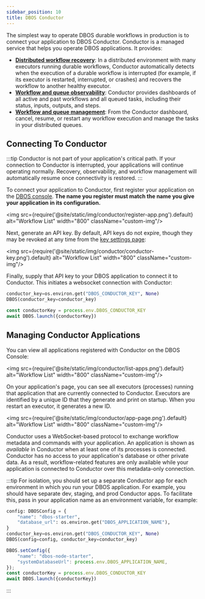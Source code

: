 ```yaml
---
sidebar_position: 10
title: DBOS Conductor
---
```


The simplest way to operate DBOS durable workflows in production is to connect your application to DBOS Conductor.
Conductor is a managed service that helps you operate DBOS applications.
It provides:

- [**Distributed workflow recovery**](./workflow-recovery.md): In a distributed environment with many executors running durable workflows, Conductor automatically detects when the execution of a durable workflow is interrupted (for example, if its executor is restarted, interrupted, or crashes) and recovers the workflow to another healthy executor.
- [**Workflow and queue observability**](./workflow-management.md): Conductor provides dashboards of all active and past workflows and all queued tasks, including their status, inputs, outputs, and steps.
- [**Workflow and queue management**](./workflow-management.md): From the Conductor dashboard, cancel, resume, or restart any workflow execution and manage the tasks in your distributed queues.


## Connecting To Conductor

:::tip
Conductor is not part of your application's critical path.
If your connection to Conductor is interrupted, your applications will continue operating normally.
Recovery, observability, and workflow management will automatically resume once connectivity is restored.
:::

To connect your application to Conductor, first register your application on the [DBOS console](https://console.dbos.dev).
**The name you register must match the name you give your application in its configuration.**

<img src={require('@site/static/img/conductor/register-app.png').default} alt="Workflow List" width="800" className="custom-img"/>

Next, generate an API key.
By default, API keys do not expire, though they may be revoked at any time from the [key settings page](https://staging.console.dbos.dev/settings/apikey):

<img src={require('@site/static/img/conductor/conductor-key.png').default} alt="Workflow List" width="800" className="custom-img"/>

Finally, supply that API key to your DBOS application to connect it to Conductor.
This initiates a websocket connection with Conductor:
<Tabs groupId="language" queryString="language">
<TabItem value="python" label="Python">

```python
conductor_key=os.environ.get("DBOS_CONDUCTOR_KEY", None)
DBOS(conductor_key=conductor_key)
```
</TabItem>
<TabItem value="typescript" label="TypeScript">

```javascript
const conductorKey = process.env.DBOS_CONDUCTOR_KEY
await DBOS.launch({conductorKey})
```
</TabItem>
</Tabs>

## Managing Conductor Applications

You can view all applications registered with Conductor on the DBOS Console:

<img src={require('@site/static/img/conductor/list-apps.png').default} alt="Workflow List" width="800" className="custom-img"/>

On your application's page, you can see all executors (processes) running that application that are currently connected to Conductor.
Executors are identified by a unique ID that they generate and print on startup.
When you restart an executor, it generates a new ID.

<img src={require('@site/static/img/conductor/app-page.png').default} alt="Workflow List" width="800" className="custom-img"/>

Conductor uses a WebSocket-based protocol to exchange workflow metadata and commands with your application.  An application is shown as _available_ in Conductor when at least one of its processes is connected.  Conductor has no access to your application's database or other private data.  As a result, workflow-related features are only available while your application is connected to Conductor over this metadata-only connection.

:::tip
For isolation, you should set up a separate Conductor app for each environment in which you run your DBOS application.
For example, you should have separate dev, staging, and prod Conductor apps.
To facilitate this, pass in your application name as an environment variable, for example:

<Tabs groupId="language" queryString="language">
<TabItem value="python" label="Python">

```python
config: DBOSConfig = {
    "name": "dbos-starter",
    "database_url": os.environ.get("DBOS_APPLICATION_NAME"),
}
conductor_key=os.environ.get("DBOS_CONDUCTOR_KEY", None)
DBOS(config=config, conductor_key=conductor_key)
```
</TabItem>
<TabItem value="typescript" label="TypeScript">

```javascript
DBOS.setConfig({
    "name": "dbos-node-starter",
    "systemDatabaseUrl": process.env.DBOS_APPLICATION_NAME,
});
const conductorKey = process.env.DBOS_CONDUCTOR_KEY
await DBOS.launch({conductorKey})
```
</TabItem>
</Tabs>
:::